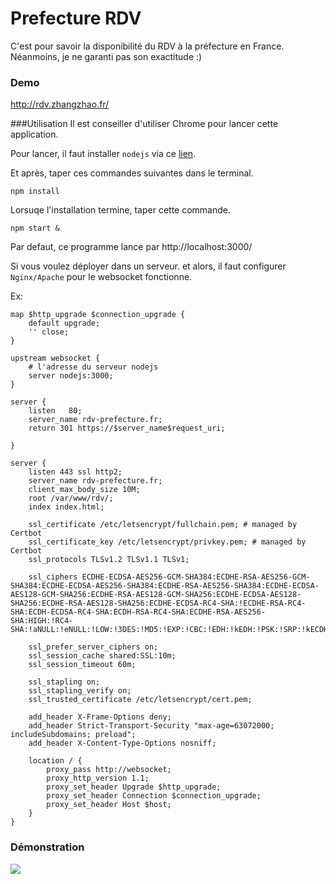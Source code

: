 # Prefecture RDV
C'est pour savoir la disponibilité du RDV à la préfecture en France.
Néanmoins, je ne garanti pas son exactitude :)

### Demo
http://rdv.zhangzhao.fr/

###Utilisation
Il est conseiller d'utiliser Chrome pour lancer cette application.

Pour lancer, il faut installer `nodejs` via ce [lien](https://nodejs.org/fr/download/).

Et après, taper ces commandes suivantes dans le terminal.

```
npm install 
```

Lorsuqe l'installation termine, taper cette commande.
```
npm start &
```

Par defaut, ce programme lance par http://localhost:3000/

Si vous voulez déployer dans un serveur. et alors, il faut configurer `Nginx/Apache` pour le websocket fonctionne.

Ex:
```nginx
map $http_upgrade $connection_upgrade {
    default upgrade;
    '' close;
}

upstream websocket {
    # l'adresse du serveur nodejs
    server nodejs:3000;
}

server {
    listen   80;
    server_name rdv-prefecture.fr;
    return 301 https://$server_name$request_uri;

}

server {
    listen 443 ssl http2;
    server_name rdv-prefecture.fr;
    client_max_body_size 10M;
    root /var/www/rdv/;
    index index.html;
    
    ssl_certificate /etc/letsencrypt/fullchain.pem; # managed by Certbot
    ssl_certificate_key /etc/letsencrypt/privkey.pem; # managed by Certbot
    ssl_protocols TLSv1.2 TLSv1.1 TLSv1;

    ssl_ciphers ECDHE-ECDSA-AES256-GCM-SHA384:ECDHE-RSA-AES256-GCM-SHA384:ECDHE-ECDSA-AES256-SHA384:ECDHE-RSA-AES256-SHA384:ECDHE-ECDSA-AES128-GCM-SHA256:ECDHE-RSA-AES128-GCM-SHA256:ECDHE-ECDSA-AES128-SHA256:ECDHE-RSA-AES128-SHA256:ECDHE-ECDSA-RC4-SHA:!ECDHE-RSA-RC4-SHA:ECDH-ECDSA-RC4-SHA:ECDH-RSA-RC4-SHA:ECDHE-RSA-AES256-SHA:HIGH:!RC4-SHA:!aNULL:!eNULL:!LOW:!3DES:!MD5:!EXP:!CBC:!EDH:!kEDH:!PSK:!SRP:!kECDH;

    ssl_prefer_server_ciphers on;
    ssl_session_cache shared:SSL:10m;
    ssl_session_timeout 60m;

    ssl_stapling on;
    ssl_stapling_verify on;
    ssl_trusted_certificate /etc/letsencrypt/cert.pem; 

    add_header X-Frame-Options deny;
    add_header Strict-Transport-Security "max-age=63072000; includeSubdomains; preload";
    add_header X-Content-Type-Options nosniff;

    location / {
        proxy_pass http://websocket;
        proxy_http_version 1.1;
        proxy_set_header Upgrade $http_upgrade;
        proxy_set_header Connection $connection_upgrade;
        proxy_set_header Host $host;
    }
}

```
### Démonstration

<img src="https://imgur.com/OaU1e2G.png"/>
